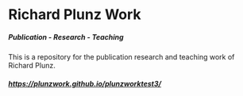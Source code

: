 # Richard Plunz Work
##### Publication - Research - Teaching

This is a repository for the publication research and teaching work of Richard Plunz.

##### https://plunzwork.github.io/plunzworktest3/

